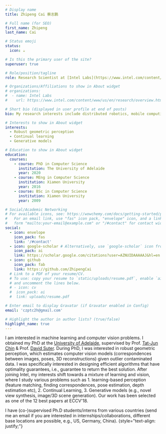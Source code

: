 ```yaml
---
# Display name
title: Zhipeng Cai 蔡志鹏

# Full name (for SEO)
first_name: Zhipeng
last_name: Cai

# Status emoji
status:
  icon: ☕️

# Is this the primary user of the site?
superuser: true

# Role/position/tagline
role: Research Scientist at [Intel Labs](https://www.intel.com/content/www/us/en/research/overview.html)

# Organizations/Affiliations to show in About widget
# organizations:
#  - name: Intel Labs
#    url: https://www.intel.com/content/www/us/en/research/overview.html

# Short bio (displayed in user profile at end of posts)
bio: My research interests include distributed robotics, mobile computing and programmable matter.

# Interests to show in About widget
interests:
  - Robust geometric perception
  - Continual learning
  - Generative models

# Education to show in About widget
education:
  courses:
    - course: PhD in Computer Science
      institution: The University of Adelaide
      year: 2020
    - course: MEng in Computer Science
      institution: Xiamen University
      year: 2016
    - course: BSc in Computer Science
      institution: Xiamen University
      year: 2009

# Social/Academic Networking
# For available icons, see: https://wowchemy.com/docs/getting-started/page-builder/#icons
#   For an email link, use "fas" icon pack, "envelope" icon, and a link in the
#   form "mailto:your-email@example.com" or "/#contact" for contact widget.
social:
  - icon: envelope
    icon_pack: fas
    link: '/#contact'
  - icon: google-scholar # Alternatively, use `google-scholar` icon from `ai` icon pack
    icon_pack: ai
    link: https://scholar.google.com/citations?user=AZNUIDAAAAAJ&hl=en
  - icon: github
    icon_pack: fab
    link: https://github.com/ZhipengCai
  # Link to a PDF of your resume/CV.
  # To use: copy your resume to `static/uploads/resume.pdf`, enable `ai` icons in `params.yaml`,
  # and uncomment the lines below.
  # - icon: cv
  #  icon_pack: ai
  #  link: uploads/resume.pdf

# Enter email to display Gravatar (if Gravatar enabled in Config)
email: 'czptc2h@gmail.com'

# Highlight the author in author lists? (true/false)
highlight_name: true
---
```


I am interested in machine learning and computer vision problems. I obtained my PhD at the [University of Adelaide](https://www.adelaide.edu.au/), supervised by Prof. [Tat-Jun Chin](https://cs.adelaide.edu.au/~ssl/) & Prof. [David Suter](https://ai-ecu.github.io/ECU-AI-Lab/dsuter/index.html). During PhD, I was interested in robust geometric perception, which estimates computer vision models (correspondences between images, poses, 3D reconstructions) given outlier contaminated data. I was specifically interested in designing efficient algorithms that have optimality guarantees, i.e., guarantee to return the best solution. After joining Intel, my interests shift towards a mixture of learning and vision, where I study various problems such as 1. learning-based perception (feature matching, finding correspondences, pose estimation, depth estimation etc), 2. Continual Learning, 3. Generative models (e.g., novel view synthesis, image/3D scene generation). Our work has been selected as one of the 12 best papers at ECCV'18.

I have (co-)supervised Ph.D students/interns from various countries (send me an email if you are interested in internships/collaborations, different base locations are possible, e.g., US, Germany, China).
{style="text-align: justify;"}
